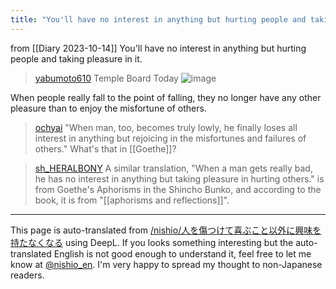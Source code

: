 ```yaml
---
title: "You'll have no interest in anything but hurting people and taking pleasure in it."
---
```


from  [[Diary 2023-10-14]]
You'll have no interest in anything but hurting people and taking pleasure in it.
> [yabumoto610](https://twitter.com/yabumoto610/status/1711881980688908344/photo/1) Temple Board Today
>  ![image](https://gyazo.com/d13873e6400d54bdbb27ffd54d5f39f7/thumb/1000)

When people really fall to the point of falling, they no longer have any other pleasure than to enjoy the misfortune of others.

> [ochyai](https://twitter.com/ochyai/status/1574041113299918849) "When man, too, becomes truly lowly, he finally loses all interest in anything but rejoicing in the misfortunes and failures of others."
>  What's that in [[Goethe]]?

> [sh_HERALBONY](https://twitter.com/sh_HERALBONY/status/1574059431708729344) A similar translation, "When a man gets really bad, he has no interest in anything but taking pleasure in hurting others." is from Goethe's Aphorisms in the Shincho Bunko, and according to the book, it is from "[[aphorisms and reflections]]".


---
This page is auto-translated from [/nishio/人を傷つけて喜ぶこと以外に興味を持たなくなる](https://scrapbox.io/nishio/人を傷つけて喜ぶこと以外に興味を持たなくなる) using DeepL. If you looks something interesting but the auto-translated English is not good enough to understand it, feel free to let me know at [@nishio_en](https://twitter.com/nishio_en). I'm very happy to spread my thought to non-Japanese readers.